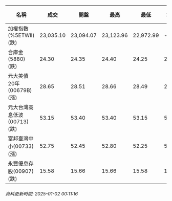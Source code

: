 | 名稱 | 成交 | 開盤 | 最高 | 最低 | 均價 | 成交金額(億) | 昨收 | 漲跌幅 | 漲跌 | 總量 | 昨量 | 振幅 |
| -------- | -------- | -------- | -------- |-------- | -------- | -------- |-------- |-------- |-------- | -------- | -------- |-------- |
|加權指數(%5ETWII) (跌)|23,035.10|23,094.07|23,123.96|22,972.99|-|2,691.32|23,190.20|0.67%|155.10|5,492,236|0|0.65%|
|合庫金(5880) (跌)|24.30|24.35|24.40|24.25|24.31|2.55|24.40|0.41%|0.10|10,505|8,599|0.61%|
|元大美債20年(00679B) (漲)|28.65|28.51|28.66|28.49|28.59|12.99|28.24|1.45%|0.41|45,433|68,493|0.60%|
|元大台灣高息低波(00713) (跌)|53.15|53.40|53.40|53.15|53.23|5.71|53.60|0.84%|0.45|10,728|5,178|0.47%|
|富邦臺灣中小(00733) (漲)|52.75|52.45|52.80|52.25|52.51|0.243|52.50|0.48%|0.25|463|435|1.05%|
|永豐優息存股(00907) (跌)|15.58|15.66|15.66|15.58|15.61|0.571|15.70|0.76%|0.12|3,661|1,856|0.51%|
###### 資料更新時間: 2025-01-02 00:11:16